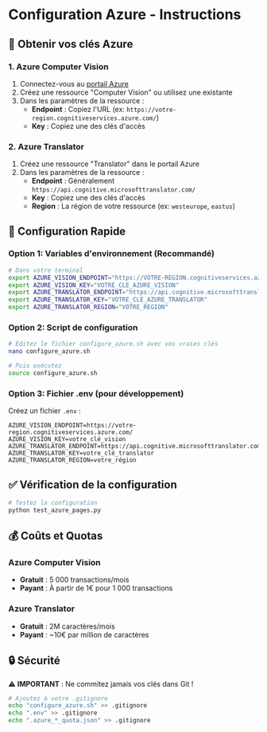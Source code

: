 # Configuration Azure - Instructions

## 🔑 Obtenir vos clés Azure

### 1. Azure Computer Vision
1. Connectez-vous au [portail Azure](https://portal.azure.com)
2. Créez une ressource "Computer Vision" ou utilisez une existante
3. Dans les paramètres de la ressource :
   - **Endpoint** : Copiez l'URL (ex: `https://votre-region.cognitiveservices.azure.com/`)
   - **Key** : Copiez une des clés d'accès

### 2. Azure Translator
1. Créez une ressource "Translator" dans le portail Azure
2. Dans les paramètres de la ressource :
   - **Endpoint** : Généralement `https://api.cognitive.microsofttranslator.com/`
   - **Key** : Copiez une des clés d'accès
   - **Region** : La région de votre ressource (ex: `westeurope`, `eastus`)

## 🚀 Configuration Rapide

### Option 1: Variables d'environnement (Recommandé)
```bash
# Dans votre terminal
export AZURE_VISION_ENDPOINT="https://VOTRE-REGION.cognitiveservices.azure.com/"
export AZURE_VISION_KEY="VOTRE_CLE_AZURE_VISION"
export AZURE_TRANSLATOR_ENDPOINT="https://api.cognitive.microsofttranslator.com/"
export AZURE_TRANSLATOR_KEY="VOTRE_CLE_AZURE_TRANSLATOR"
export AZURE_TRANSLATOR_REGION="VOTRE_REGION"
```

### Option 2: Script de configuration
```bash
# Éditez le fichier configure_azure.sh avec vos vraies clés
nano configure_azure.sh

# Puis exécutez
source configure_azure.sh
```

### Option 3: Fichier .env (pour développement)
Créez un fichier `.env` :
```
AZURE_VISION_ENDPOINT=https://votre-region.cognitiveservices.azure.com/
AZURE_VISION_KEY=votre_clé_vision
AZURE_TRANSLATOR_ENDPOINT=https://api.cognitive.microsofttranslator.com/
AZURE_TRANSLATOR_KEY=votre_clé_translator
AZURE_TRANSLATOR_REGION=votre_région
```

## ✅ Vérification de la configuration
```bash
# Testez la configuration
python test_azure_pages.py
```

## 💰 Coûts et Quotas

### Azure Computer Vision
- **Gratuit** : 5 000 transactions/mois
- **Payant** : À partir de 1€ pour 1 000 transactions

### Azure Translator
- **Gratuit** : 2M caractères/mois
- **Payant** : ~10€ par million de caractères

## 🔒 Sécurité

⚠️ **IMPORTANT** : Ne commitez jamais vos clés dans Git !

```bash
# Ajoutez à votre .gitignore
echo "configure_azure.sh" >> .gitignore
echo ".env" >> .gitignore
echo ".azure_*_quota.json" >> .gitignore
```
